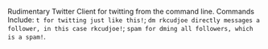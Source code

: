 Rudimentary Twitter Client for twitting from the command line.
Commands Include: ```t for twitting just like this!```; ```dm rkcudjoe directly messages a follower, in this case rkcudjoe!```; ```spam for dming all followers, which is a spam!```.